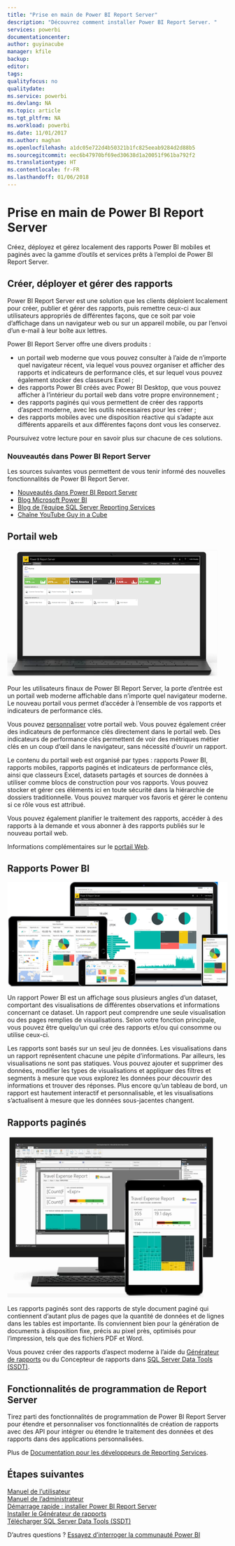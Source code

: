 ```yaml
---
title: "Prise en main de Power BI Report Server"
description: "Découvrez comment installer Power BI Report Server. "
services: powerbi
documentationcenter: 
author: guyinacube
manager: kfile
backup: 
editor: 
tags: 
qualityfocus: no
qualitydate: 
ms.service: powerbi
ms.devlang: NA
ms.topic: article
ms.tgt_pltfrm: NA
ms.workload: powerbi
ms.date: 11/01/2017
ms.author: maghan
ms.openlocfilehash: a1dc05e722d4b50321b1fc825eeab9284d2d88b5
ms.sourcegitcommit: eec6b47970bf69ed30638d1a20051f961ba792f2
ms.translationtype: HT
ms.contentlocale: fr-FR
ms.lasthandoff: 01/06/2018
---
```

# <a name="get-started-with-power-bi-report-server"></a>Prise en main de Power BI Report Server
Créez, déployez et gérez localement des rapports Power BI mobiles et paginés avec la gamme d’outils et services prêts à l’emploi de Power BI Report Server.

## <a name="create-deploy-and-manage-reports"></a>Créer, déployer et gérer des rapports
Power BI Report Server est une solution que les clients déploient localement pour créer, publier et gérer des rapports, puis remettre ceux-ci aux utilisateurs appropriés de différentes façons, que ce soit par voie d’affichage dans un navigateur web ou sur un appareil mobile, ou par l’envoi d’un e-mail à leur boîte aux lettres.

Power BI Report Server offre une divers produits :

* un portail web moderne que vous pouvez consulter à l’aide de n’importe quel navigateur récent, via lequel vous pouvez organiser et afficher des rapports et indicateurs de performance clés, et sur lequel vous pouvez également stocker des classeurs Excel ;
* des rapports Power BI créés avec Power BI Desktop, que vous pouvez afficher à l’intérieur du portail web dans votre propre environnement ;
* des rapports paginés qui vous permettent de créer des rapports d’aspect moderne, avec les outils nécessaires pour les créer ;
* des rapports mobiles avec une disposition réactive qui s’adapte aux différents appareils et aux différentes façons dont vous les conservez.

Poursuivez votre lecture pour en savoir plus sur chacune de ces solutions.

### <a name="whats-new-in-power-bi-report-server"></a>Nouveautés dans Power BI Report Server
Les sources suivantes vous permettent de vous tenir informé des nouvelles fonctionnalités de Power BI Report Server.

* [Nouveautés dans Power BI Report Server](whats-new.md)
* [Blog Microsoft Power BI](https://powerbi.microsoft.com/blog/)
* [Blog de l’équipe SQL Server Reporting Services](https://blogs.msdn.microsoft.com/sqlrsteamblog/)
* [Chaîne YouTube Guy in a Cube](https://aka.ms/guyinacube)

## <a name="web-portal"></a>Portail web
![](media/get-started/web-portal.png)

Pour les utilisateurs finaux de Power BI Report Server, la porte d’entrée est un portail web moderne affichable dans n’importe quel navigateur moderne. Le nouveau portail vous permet d’accéder à l’ensemble de vos rapports et indicateurs de performance clés.

Vous pouvez [personnaliser](https://docs.microsoft.com/sql/reporting-services/branding-the-web-portal) votre portail web. Vous pouvez également créer des indicateurs de performance clés directement dans le portail web. Des indicateurs de performance clés permettent de voir des métriques métier clés en un coup d’œil dans le navigateur, sans nécessité d’ouvrir un rapport.

Le contenu du portail web est organisé par types : rapports Power BI, rapports mobiles, rapports paginés et indicateurs de performance clés, ainsi que classeurs Excel, datasets partagés et sources de données à utiliser comme blocs de construction pour vos rapports. Vous pouvez stocker et gérer ces éléments ici en toute sécurité dans la hiérarchie de dossiers traditionnelle. Vous pouvez marquer vos favoris et gérer le contenu si ce rôle vous est attribué.

Vous pouvez également planifier le traitement des rapports, accéder à des rapports à la demande et vous abonner à des rapports publiés sur le nouveau portail web.

Informations complémentaires sur le [portail Web](https://docs.microsoft.com/sql/reporting-services/web-portal-ssrs-native-mode).

## <a name="power-bi-reports"></a>Rapports Power BI
![](media/get-started/powerbi-reports.png)

Un rapport Power BI est un affichage sous plusieurs angles d’un dataset, comportant des visualisations de différentes observations et informations concernant ce dataset.  Un rapport peut comprendre une seule visualisation ou des pages remplies de visualisations. Selon votre fonction principale, vous pouvez être quelqu’un qui crée des rapports et/ou qui consomme ou utilise ceux-ci.

Les rapports sont basés sur un seul jeu de données. Les visualisations dans un rapport représentent chacune une pépite d’informations. Par ailleurs, les visualisations ne sont pas statiques. Vous pouvez ajouter et supprimer des données, modifier les types de visualisations et appliquer des filtres et segments à mesure que vous explorez les données pour découvrir des informations et trouver des réponses. Plus encore qu’un tableau de bord, un rapport est hautement interactif et personnalisable, et les visualisations s’actualisent à mesure que les données sous-jacentes changent.

## <a name="paginated-reports"></a>Rapports paginés
![](media/get-started/paginated-reports.png)

Les rapports paginés sont des rapports de style document paginé qui contiennent d’autant plus de pages que la quantité de données et de lignes dans les tables est importante. Ils conviennent bien pour la génération de documents à disposition fixe, précis au pixel près, optimisés pour l’impression, tels que des fichiers PDF et Word.

Vous pouvez créer des rapports d’aspect moderne à l’aide du [Générateur de rapports](https://docs.microsoft.com/sql/reporting-services/report-builder/report-builder-in-sql-server-2016) ou du Concepteur de rapports dans [SQL Server Data Tools (SSDT)](https://docs.microsoft.com/sql/reporting-services/tools/reporting-services-in-sql-server-data-tools-ssdt).

## <a name="report-server-programming-features"></a>Fonctionnalités de programmation de Report Server
Tirez parti des fonctionnalités de programmation de Power BI Report Server pour étendre et personnaliser vos fonctionnalités de création de rapports avec des API pour intégrer ou étendre le traitement des données et des rapports dans des applications personnalisées.

Plus de [Documentation pour les développeurs de Reporting Services](https://docs.microsoft.com/sql/reporting-services/reporting-services-developer-documentation).

## <a name="next-steps"></a>Étapes suivantes
[Manuel de l’utilisateur](user-handbook-overview.md)  
[Manuel de l’administrateur](admin-handbook-overview.md)  
[Démarrage rapide : installer Power BI Report Server](quickstart-install-report-server.md)  
[Installer le Générateur de rapports](https://docs.microsoft.com/sql/reporting-services/install-windows/install-report-builder)  
[Télécharger SQL Server Data Tools (SSDT)](http://go.microsoft.com/fwlink/?LinkID=616714)

D’autres questions ? [Essayez d’interroger la communauté Power BI](https://community.powerbi.com/)

